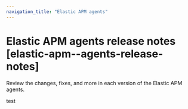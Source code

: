 ```yaml
---
navigation_title: "Elastic APM agents"
---
```


# Elastic APM agents release notes [elastic-apm--agents-release-notes]
Review the changes, fixes, and more in each version of the Elastic APM agents.

test